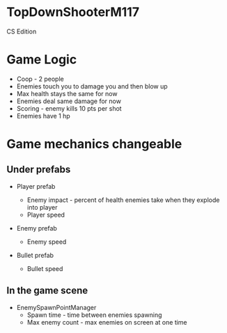 # TopDownShooterM117
CS Edition

# Game Logic

* Coop - 2 people
* Enemies touch you to damage you and then blow up
* Max health stays the same for now
* Enemies deal same damage for now
* Scoring - enemy kills 10 pts per shot
* Enemies have 1 hp

# Game mechanics changeable

## Under prefabs

* Player prefab
  * Enemy impact - percent of health enemies take when they explode into player
  * Player speed

* Enemy prefab
  * Enemy speed

* Bullet prefab
  * Bullet speed

## In the game scene

* EnemySpawnPointManager
  * Spawn time - time between enemies spawning
  * Max enemy count - max enemies on screen at one time




